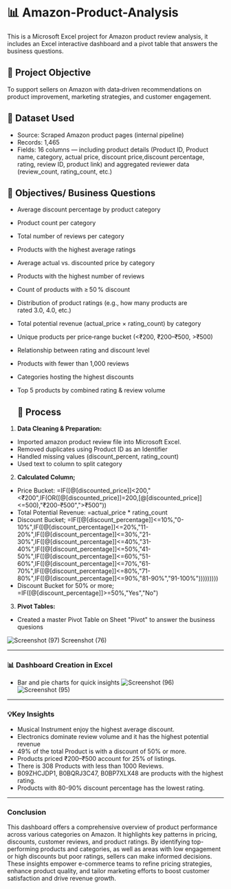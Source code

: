 # 📊 Amazon-Product-Analysis
This is a Microsoft Excel project for Amazon product review analysis, it includes an Excel interactive dashboard and a pivot table that  answers the business questions.

## 📌 Project Objective
To support sellers on Amazon with data‑driven recommendations on product improvement, marketing strategies, and customer engagement.

## 📂 Dataset Used
- Source: Scraped Amazon product pages (internal pipeline)
- Records: 1,465
- Fields: 16 columns — including product details (Product ID, Product name, category, actual price, discount price,discount percentage, rating, review ID, product link) and aggregated reviewer data (review_count, rating_count, etc.)

## 🎯 Objectives/ Business Questions
- Average discount percentage by product category
- Product count per category
- Total number of reviews per category
- Products with the highest average ratings
- Average actual vs. discounted price by category
- Products with the highest number of reviews
- Count of products with ≥ 50 % discount
- Distribution of product ratings (e.g., how many products are rated 3.0, 4.0, etc.)
- Total potential revenue (actual_price × rating_count) by category
- Unique products per price‑range bucket (<₹200, ₹200–₹500, >₹500)
- Relationship between rating and discount level
- Products with fewer than 1,000 reviews
- Categories hosting the highest discounts
- Top 5 products by combined rating & review volume

  ## 🔄 Process
1. **Data Cleaning & Preparation:**
- Imported amazon product review file into Microsoft Excel.
- Removed duplicates using Product ID as an Identifier 
- Handled missing values (discount_percent, rating_count)
- Used text to column to split category
2. **Calculated Column;**
- Price Bucket: =IF([@[discounted_price]]<200,"<₹200",IF(OR([@[discounted_price]]=200,[@[discounted_price]]<=500),"₹200-₹500",">₹500"))
- Total Potential Revenue: =actual_price * rating_count
- Discount Bucket; =IF([@[discount_percentage]]<=10%,"0-10%",IF([@[discount_percentage]]<=20%,"11-20%",IF([@[discount_percentage]]<=30%,"21-30%",IF([@[discount_percentage]]<=40%,"31-40%",IF([@[discount_percentage]]<=50%,"41-50%",IF([@[discount_percentage]]<=60%,"51-60%",IF([@[discount_percentage]]<=70%,"61-70%",IF([@[discount_percentage]]<=80%,"71-80%",IF([@[discount_percentage]]<=90%,"81-90%","91-100%")))))))))
- Discount Bucket for 50% or more; =IF([@[discount_percentage]]>=50%,"Yes","No")

3. **Pivot Tables:**
- Created a master Pivot Table on Sheet "Pivot" to answer the business quesions

![![Screenshot (97)](https://github.com/user-attachments/assets/291a22f4-3b10-41bc-a253-361f40f6802e)
Screenshot (76)](https://github.com/user-attachments/assets/356cc85e-cd28-4e16-a3f2-cf3e10082226)

---

### 📊 Dashboard Creation in Excel
 - Bar and pie charts for quick insights
![Screenshot (96)](https://github.com/user-attachments/assets/2b4818c9-43d9-4aa1-bff2-a1b96fde2cfd)
![Screenshot (95)](https://github.com/user-attachments/assets/4992003e-37e1-44a1-bcc8-b6b952597693)

---
### 💡Key Insights
- Musical Instrument enjoy the highest average discount.
-  Electronics dominate review volume and it has the highest potential revenue
-  49% of the total Product is with a discount of 50% or more.
-  Products priced ₹200–₹500 account for 25% of listings.
- There is 308 Products with less than 1000 Reviews.
- B09ZHCJDP1, B0BQRJ3C47, B0BP7XLX48 are products with the highest rating.
- Products with 80-90% discount percentage has the lowest rating.
---
### Conclusion
This dashboard offers a comprehensive overview of product performance across various categories on Amazon. It highlights key patterns in pricing, discounts, customer reviews, and product ratings. By identifying top-performing products and categories, as well as areas with low engagement or high discounts but poor ratings, sellers can make informed decisions. These insights empower e-commerce teams to refine pricing strategies, enhance product quality, and tailor marketing efforts to boost customer satisfaction and drive revenue growth.



 

  
